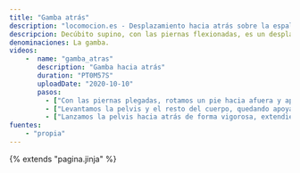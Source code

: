 ```yaml
---
title: "Gamba atrás"
description: "locomocion.es - Desplazamiento hacia atrás sobre la espalda, haciendo un trípode sobre los pies y un hombro"
descripcion: Decúbito supino, con las piernas flexionadas, es un desplazamiento de la pelvis hacia atrás. Para ello, *formamos un trípode con los pies y un hombro*, pasando la pelvis (*fugándola*) y yendo a decúbito lateral. 
denominaciones: La gamba.
videos: 
    -  name: "gamba_atras"
       description: "Gamba hacia atrás"
       duration: "PT0M57S"
       uploadDate: "2020-10-10"
       pasos:
         - ["Con las piernas plegadas, rotamos un pie hacia afuera y apoyamos la almohadilla de los dedos."]
         - ["Levantamos la pelvis y el resto del cuerpo, quedando apoyados sólo sobre los pies y el mismo hombro que el pie. Ninguna zona más toca el suelo."]
         - ["Lanzamos la pelvis hacia atrás de forma vigorosa, extendiendo las piernas a la vez que empujamos con las manos a un contrincante figurado."]
fuentes:
    - "propia"
---
```

{% extends "pagina.jinja" %}
